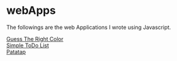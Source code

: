 # webApps

The followings are the web Applications I wrote using Javascript.

<a href="https://tychen1217.github.io/webApps/ColorGame">Guess The Right Color</a>
<br>
<a href="https://tychen1217.github.io/webApps/ToDoList">Simple ToDo List</a>
<br>
<a href="https://tychen1217.github.io/webApps/Patatap">Patatap</a>
